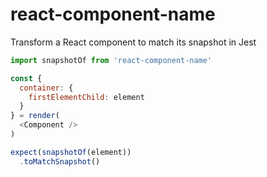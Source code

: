 # react-component-name

Transform a React component to match its snapshot in Jest

```javascript
import snapshotOf from 'react-component-name'

const {
  container: {
    firstElementChild: element
  }
} = render(
  <Component />
)

expect(snapshotOf(element))
  .toMatchSnapshot()
```
